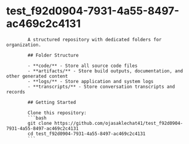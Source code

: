 # test_f92d0904-7931-4a55-8497-ac469c2c4131
            A structured repository with dedicated folders for organization.

            ## Folder Structure

            - **code/** - Store all source code files
            - **artifacts/** - Store build outputs, documentation, and other generated content
            - **logs/** - Store application and system logs
            - **transcripts/** - Store conversation transcripts and records

            ## Getting Started

            Clone this repository:
            ```bash
            git clone https://github.com/ojasaklechat41/test_f92d0904-7931-4a55-8497-ac469c2c4131
            cd test_f92d0904-7931-4a55-8497-ac469c2c4131
            ```
            